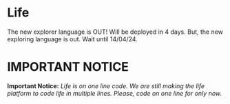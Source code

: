 # Life
The new explorer language is OUT! Will be deployed in 4 days. But, the new exploring language is out. Wait until 14/04/24.

# IMPORTANT NOTICE
**Important Notice:** _Life is on one line code. We are still making the life platform to code life in multiple lines. Please, code on one line for only now._
